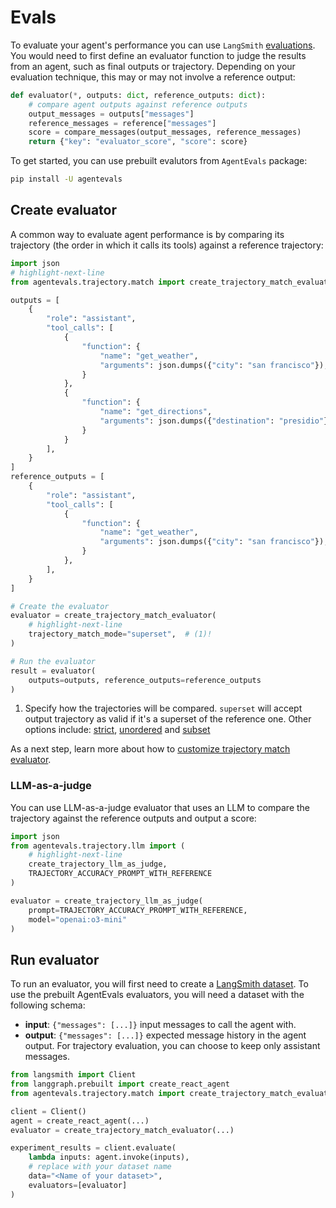 # Evals

To evaluate your agent's performance you can use `LangSmith` [evaluations](https://docs.smith.langchain.com/evaluation). You would need to first define an evaluator function to judge the results from an agent, such as final outputs or trajectory. Depending on your evaluation technique, this may or may not involve a reference output:

```python
def evaluator(*, outputs: dict, reference_outputs: dict):
    # compare agent outputs against reference outputs
    output_messages = outputs["messages"]
    reference_messages = reference["messages"]
    score = compare_messages(output_messages, reference_messages)
    return {"key": "evaluator_score", "score": score}
```

To get started, you can use prebuilt evalutors from `AgentEvals` package:

```bash
pip install -U agentevals
```

## Create evaluator

A common way to evaluate agent performance is by comparing its trajectory (the order in which it calls its tools) against a reference trajectory:

```python
import json
# highlight-next-line
from agentevals.trajectory.match import create_trajectory_match_evaluator

outputs = [
    {
        "role": "assistant",
        "tool_calls": [
            {
                "function": {
                    "name": "get_weather",
                    "arguments": json.dumps({"city": "san francisco"}),
                }
            },
            {
                "function": {
                    "name": "get_directions",
                    "arguments": json.dumps({"destination": "presidio"}),
                }
            }
        ],
    }
]
reference_outputs = [
    {
        "role": "assistant",
        "tool_calls": [
            {
                "function": {
                    "name": "get_weather",
                    "arguments": json.dumps({"city": "san francisco"}),
                }
            },
        ],
    }
]

# Create the evaluator
evaluator = create_trajectory_match_evaluator(
    # highlight-next-line
    trajectory_match_mode="superset",  # (1)!
)

# Run the evaluator
result = evaluator(
    outputs=outputs, reference_outputs=reference_outputs
)
```

1. Specify how the trajectories will be compared. `superset` will accept output trajectory as valid if it's a superset of the reference one. Other options include: [strict](https://github.com/langchain-ai/agentevals?tab=readme-ov-file#strict-match), [unordered](https://github.com/langchain-ai/agentevals?tab=readme-ov-file#unordered-match) and [subset](https://github.com/langchain-ai/agentevals?tab=readme-ov-file#subset-and-superset-match)


As a next step, learn more about how to [customize trajectory match evaluator](https://github.com/langchain-ai/agentevals?tab=readme-ov-file#agent-trajectory-match).

### LLM-as-a-judge

You can use LLM-as-a-judge evaluator that uses an LLM to compare the trajectory against the reference outputs and output a score:

```python
import json
from agentevals.trajectory.llm import (
    # highlight-next-line
    create_trajectory_llm_as_judge,
    TRAJECTORY_ACCURACY_PROMPT_WITH_REFERENCE
)

evaluator = create_trajectory_llm_as_judge(
    prompt=TRAJECTORY_ACCURACY_PROMPT_WITH_REFERENCE,
    model="openai:o3-mini"
)
```

## Run evaluator

To run an evaluator, you will first need to create a [LangSmith dataset](https://docs.smith.langchain.com/evaluation/concepts#datasets). To use the prebuilt AgentEvals evaluators, you will need a dataset with the following schema:

- **input**: `{"messages": [...]}` input messages to call the agent with.
- **output**: `{"messages": [...]}` expected message history in the agent output. For trajectory evaluation, you can choose to keep only assistant messages.

```python
from langsmith import Client
from langgraph.prebuilt import create_react_agent
from agentevals.trajectory.match import create_trajectory_match_evaluator

client = Client()
agent = create_react_agent(...)
evaluator = create_trajectory_match_evaluator(...)

experiment_results = client.evaluate(
    lambda inputs: agent.invoke(inputs),
    # replace with your dataset name
    data="<Name of your dataset>",
    evaluators=[evaluator]
)
```